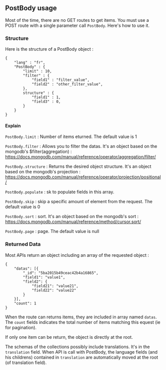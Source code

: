 ## PostBody usage
Most of the time, there are no GET routes to get items. You must use a POST route with a single parameter call <code>PostBody</code>.
Here's how to use it.
### Structure
Here is the structure of a PostBody object :

    {
        "lang" : "fr",
        "PostBody" : {
            "limit" : 10,
            "filter" : {
                "field1" : "filter_value",
                "field2" : "other_filter_value",
            },
            structure" : {
                "field1" : 1,
                "field3" : 0,
            }
        }
    }
#### Explain ####
<code>PostBody.limit</code> : Number of items eturned. The default value is 1

<code>PostBody.filter</code> : Allows you to filter the datas. It's an object based on the mongodb's $filter(aggregation) :  <https://docs.mongodb.com/manual/reference/operator/aggregation/filter/>

<code>PostBody.structure</code> : Returns the desired object structure. It's an object based on the mongodb's projection : <https://docs.mongodb.com/manual/reference/operator/projection/positional/>

<code>PostBody.populate</code> : sk to populate fields in this array.

<code>PostBody.skip</code> : skip a specific amount of element from the request. The default value is 0

<code>PostBody.sort</code> : sort. It's an object based on the mongodb's sort : <https://docs.mongodb.com/manual/reference/method/cursor.sort/>

<code>PostBody.page</code> : page. The default value is null
### Returned Data
Most APIs return an object including an array of the requested object :

    {
        "datas": [{
            "_id": "5ba2015b49ceac42b4a16865",
            "field1": "value1",
            "field2": {
                "field21": "value21",
                "field22": "value22"
            }
        }],
        "count": 1
    }


When the route can returns items, they are included in array named <code>datas</code>. The <code>count</code> fields indicates the total number of items matching this equest (ie for pagination).

If only one item can be return, the object is directly at the root.

The schemas of the collections possibly include translations. It's in the <code>translation</code> field. When API is call with PostBody, the language fields (and his childrens) contained in <code>translation</code> are automatically moved at the root (of translation field).